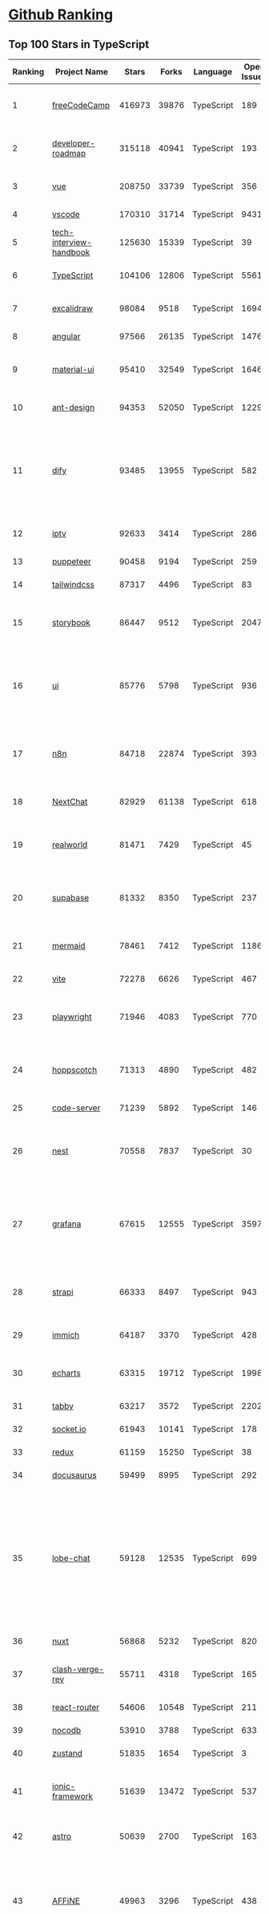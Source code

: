 [Github Ranking](../README.md)
==========

## Top 100 Stars in TypeScript

| Ranking | Project Name | Stars | Forks | Language | Open Issues | Description | Last Commit |
| ------- | ------------ | ----- | ----- | -------- | ----------- | ----------- | ----------- |
| 1 | [freeCodeCamp](https://github.com/freeCodeCamp/freeCodeCamp) | 416973 | 39876 | TypeScript | 189 | freeCodeCamp.org's open-source codebase and curriculum. Learn to code for free. | 2025-04-23T01:10:37Z |
| 2 | [developer-roadmap](https://github.com/kamranahmedse/developer-roadmap) | 315118 | 40941 | TypeScript | 193 | Interactive roadmaps, guides and other educational content to help developers grow in their careers. | 2025-04-23T00:12:58Z |
| 3 | [vue](https://github.com/vuejs/vue) | 208750 | 33739 | TypeScript | 356 | This is the repo for Vue 2. For Vue 3, go to https://github.com/vuejs/core | 2024-10-10T07:24:15Z |
| 4 | [vscode](https://github.com/microsoft/vscode) | 170310 | 31714 | TypeScript | 9431 | Visual Studio Code | 2025-04-23T03:36:02Z |
| 5 | [tech-interview-handbook](https://github.com/yangshun/tech-interview-handbook) | 125630 | 15339 | TypeScript | 39 | 💯 Curated coding interview preparation materials for busy software engineers | 2025-03-26T01:52:05Z |
| 6 | [TypeScript](https://github.com/microsoft/TypeScript) | 104106 | 12806 | TypeScript | 5561 | TypeScript is a superset of JavaScript that compiles to clean JavaScript output. | 2025-04-21T21:11:48Z |
| 7 | [excalidraw](https://github.com/excalidraw/excalidraw) | 98084 | 9518 | TypeScript | 1694 | Virtual whiteboard for sketching hand-drawn like diagrams | 2025-04-22T20:02:25Z |
| 8 | [angular](https://github.com/angular/angular) | 97566 | 26135 | TypeScript | 1476 | Deliver web apps with confidence 🚀 | 2025-04-22T19:44:14Z |
| 9 | [material-ui](https://github.com/mui/material-ui) | 95410 | 32549 | TypeScript | 1646 | Material UI: Comprehensive React component library that implements Google's Material Design. Free forever. | 2025-04-23T01:48:52Z |
| 10 | [ant-design](https://github.com/ant-design/ant-design) | 94353 | 52050 | TypeScript | 1229 | An enterprise-class UI design language and React UI library | 2025-04-23T03:29:16Z |
| 11 | [dify](https://github.com/langgenius/dify) | 93485 | 13955 | TypeScript | 582 | Dify is an open-source LLM app development platform. Dify's intuitive interface combines AI workflow, RAG pipeline, agent capabilities, model management, observability features and more, letting you quickly go from prototype to production. | 2025-04-23T03:06:31Z |
| 12 | [iptv](https://github.com/iptv-org/iptv) | 92633 | 3414 | TypeScript | 286 | Collection of publicly available IPTV channels from all over the world | 2025-04-23T02:42:55Z |
| 13 | [puppeteer](https://github.com/puppeteer/puppeteer) | 90458 | 9194 | TypeScript | 259 | JavaScript API for Chrome and Firefox | 2025-04-22T16:45:56Z |
| 14 | [tailwindcss](https://github.com/tailwindlabs/tailwindcss) | 87317 | 4496 | TypeScript | 83 | A utility-first CSS framework for rapid UI development. | 2025-04-22T16:56:01Z |
| 15 | [storybook](https://github.com/storybookjs/storybook) | 86447 | 9512 | TypeScript | 2047 | Storybook is the industry standard workshop for building, documenting, and testing UI components in isolation | 2025-04-23T01:41:18Z |
| 16 | [ui](https://github.com/shadcn-ui/ui) | 85776 | 5798 | TypeScript | 936 | A set of beautifully-designed, accessible components and a code distribution platform. Works with your favorite frameworks. Open Source. Open Code. | 2025-04-22T20:37:18Z |
| 17 | [n8n](https://github.com/n8n-io/n8n) | 84718 | 22874 | TypeScript | 393 | Fair-code workflow automation platform with native AI capabilities. Combine visual building with custom code, self-host or cloud, 400+ integrations. | 2025-04-22T23:45:19Z |
| 18 | [NextChat](https://github.com/ChatGPTNextWeb/NextChat) | 82929 | 61138 | TypeScript | 618 | ✨ Light and Fast AI Assistant. Support: Web \| iOS \| MacOS \| Android \|  Linux \| Windows | 2025-04-19T08:00:42Z |
| 19 | [realworld](https://github.com/gothinkster/realworld) | 81471 | 7429 | TypeScript | 45 | "The mother of all demo apps" — Exemplary fullstack Medium.com clone powered by React, Angular, Node, Django, and many more | 2024-12-02T17:20:18Z |
| 20 | [supabase](https://github.com/supabase/supabase) | 81332 | 8350 | TypeScript | 237 | The open source Firebase alternative. Supabase gives you a dedicated Postgres database to build your web, mobile, and AI applications. | 2025-04-22T21:24:04Z |
| 21 | [mermaid](https://github.com/mermaid-js/mermaid) | 78461 | 7412 | TypeScript | 1186 | Generation of diagrams like flowcharts or sequence diagrams from text in a similar manner as markdown | 2025-04-23T03:55:01Z |
| 22 | [vite](https://github.com/vitejs/vite) | 72278 | 6626 | TypeScript | 467 | Next generation frontend tooling. It's fast! | 2025-04-22T15:17:31Z |
| 23 | [playwright](https://github.com/microsoft/playwright) | 71946 | 4083 | TypeScript | 770 | Playwright is a framework for Web Testing and Automation. It allows testing Chromium, Firefox and WebKit with a single API.  | 2025-04-22T23:34:56Z |
| 24 | [hoppscotch](https://github.com/hoppscotch/hoppscotch) | 71313 | 4890 | TypeScript | 482 | Open source API development ecosystem - https://hoppscotch.io (open-source alternative to Postman, Insomnia) | 2025-04-22T20:01:28Z |
| 25 | [code-server](https://github.com/coder/code-server) | 71239 | 5892 | TypeScript | 146 | VS Code in the browser | 2025-04-17T19:22:13Z |
| 26 | [nest](https://github.com/nestjs/nest) | 70558 | 7837 | TypeScript | 30 | A progressive Node.js framework for building efficient, scalable, and enterprise-grade server-side applications with TypeScript/JavaScript 🚀 | 2025-04-22T11:42:33Z |
| 27 | [grafana](https://github.com/grafana/grafana) | 67615 | 12555 | TypeScript | 3597 | The open and composable observability and data visualization platform. Visualize metrics, logs, and traces from multiple sources like Prometheus, Loki, Elasticsearch, InfluxDB, Postgres and many more.  | 2025-04-23T02:29:06Z |
| 28 | [strapi](https://github.com/strapi/strapi) | 66333 | 8497 | TypeScript | 943 | 🚀 Strapi is the leading open-source headless CMS. It’s 100% JavaScript/TypeScript, fully customizable, and developer-first. | 2025-04-22T16:12:15Z |
| 29 | [immich](https://github.com/immich-app/immich) | 64187 | 3370 | TypeScript | 428 | High performance self-hosted photo and video management solution. | 2025-04-23T04:02:58Z |
| 30 | [echarts](https://github.com/apache/echarts) | 63315 | 19712 | TypeScript | 1998 | Apache ECharts is a powerful, interactive charting and data visualization library for browser | 2025-04-17T08:54:28Z |
| 31 | [tabby](https://github.com/Eugeny/tabby) | 63217 | 3572 | TypeScript | 2202 | A terminal for a more modern age | 2025-04-15T21:48:26Z |
| 32 | [socket.io](https://github.com/socketio/socket.io) | 61943 | 10141 | TypeScript | 178 | Realtime application framework (Node.JS server) | 2025-03-28T20:32:26Z |
| 33 | [redux](https://github.com/reduxjs/redux) | 61159 | 15250 | TypeScript | 38 | A JS library for predictable global state management | 2025-04-21T02:33:26Z |
| 34 | [docusaurus](https://github.com/facebook/docusaurus) | 59499 | 8995 | TypeScript | 292 | Easy to maintain open source documentation websites. | 2025-04-18T08:11:24Z |
| 35 | [lobe-chat](https://github.com/lobehub/lobe-chat) | 59128 | 12535 | TypeScript | 699 | 🤯 Lobe Chat - an open-source, modern-design AI chat framework. Supports Multi AI Providers( OpenAI / Claude 3 / Gemini / Ollama / DeepSeek / Qwen), Knowledge Base (file upload / knowledge management / RAG ), Multi-Modals (Plugins/Artifacts) and Thinking. One-click FREE deployment of your private ChatGPT/ Claude / DeepSeek application. | 2025-04-23T04:03:16Z |
| 36 | [nuxt](https://github.com/nuxt/nuxt) | 56868 | 5232 | TypeScript | 820 | The Intuitive Vue Framework. | 2025-04-22T16:45:46Z |
| 37 | [clash-verge-rev](https://github.com/clash-verge-rev/clash-verge-rev) | 55711 | 4318 | TypeScript | 165 | A modern GUI client based on Tauri, designed to run in Windows, macOS and Linux for tailored proxy experience | 2025-04-22T18:33:38Z |
| 38 | [react-router](https://github.com/remix-run/react-router) | 54606 | 10548 | TypeScript | 211 | Declarative routing for React | 2025-04-22T17:23:12Z |
| 39 | [nocodb](https://github.com/nocodb/nocodb) | 53910 | 3788 | TypeScript | 633 | 🔥 🔥 🔥 Open Source Airtable Alternative | 2025-04-22T23:38:15Z |
| 40 | [zustand](https://github.com/pmndrs/zustand) | 51835 | 1654 | TypeScript | 3 | 🐻 Bear necessities for state management in React | 2025-04-18T06:00:57Z |
| 41 | [ionic-framework](https://github.com/ionic-team/ionic-framework) | 51639 | 13472 | TypeScript | 537 | A powerful cross-platform UI toolkit for building native-quality iOS, Android, and Progressive Web Apps with HTML, CSS, and JavaScript. | 2025-04-22T20:21:12Z |
| 42 | [astro](https://github.com/withastro/astro) | 50639 | 2700 | TypeScript | 163 | The web framework for content-driven websites. ⭐️ Star to support our work! | 2025-04-23T03:18:02Z |
| 43 | [AFFiNE](https://github.com/toeverything/AFFiNE) | 49963 | 3296 | TypeScript | 438 | There can be more than Notion and Miro. AFFiNE(pronounced [ə‘fain]) is a next-gen knowledge base that brings planning, sorting and creating all together. Privacy first, open-source, customizable and ready to use.  | 2025-04-23T03:41:01Z |
| 44 | [ragflow](https://github.com/infiniflow/ragflow) | 49920 | 4709 | TypeScript | 1890 | RAGFlow is an open-source RAG (Retrieval-Augmented Generation) engine based on deep document understanding. | 2025-04-23T04:02:50Z |
| 45 | [core](https://github.com/vuejs/core) | 49770 | 8611 | TypeScript | 669 | 🖖 Vue.js is a progressive, incrementally-adoptable JavaScript framework for building UI on the web. | 2025-04-23T02:54:08Z |
| 46 | [DefinitelyTyped](https://github.com/DefinitelyTyped/DefinitelyTyped) | 49622 | 30379 | TypeScript | 560 | The repository for high quality TypeScript type definitions. | 2025-04-22T15:09:35Z |
| 47 | [joplin](https://github.com/laurent22/joplin) | 48894 | 5300 | TypeScript | 499 | Joplin - the privacy-focused note taking app with sync capabilities for Windows, macOS, Linux, Android and iOS. | 2025-04-22T16:16:17Z |
| 48 | [cypress](https://github.com/cypress-io/cypress) | 48545 | 3282 | TypeScript | 1362 | Fast, easy and reliable testing for anything that runs in a browser. | 2025-04-23T01:08:39Z |
| 49 | [appwrite](https://github.com/appwrite/appwrite) | 48244 | 4274 | TypeScript | 596 | Build like a team of hundreds_ | 2025-04-22T15:20:32Z |
| 50 | [quill](https://github.com/slab/quill) | 45184 | 3490 | TypeScript | 477 | Quill is a modern WYSIWYG editor built for compatibility and extensibility | 2024-11-30T12:21:23Z |
| 51 | [type-challenges](https://github.com/type-challenges/type-challenges) | 45127 | 4919 | TypeScript | 31763 | Collection of TypeScript type challenges with online judge | 2025-04-23T00:06:00Z |
| 52 | [pixijs](https://github.com/pixijs/pixijs) | 44978 | 4850 | TypeScript | 410 | The HTML5 Creation Engine: Create beautiful digital content with the fastest, most flexible 2D WebGL renderer. | 2025-04-22T20:53:49Z |
| 53 | [query](https://github.com/TanStack/query) | 44845 | 3137 | TypeScript | 65 | 🤖 Powerful asynchronous state management, server-state utilities and data fetching for the web. TS/JS, React Query, Solid Query, Svelte Query and Vue Query. | 2025-04-22T17:06:45Z |
| 54 | [jest](https://github.com/jestjs/jest) | 44719 | 6535 | TypeScript | 263 | Delightful JavaScript Testing. | 2025-04-21T08:42:43Z |
| 55 | [hyper](https://github.com/vercel/hyper) | 43896 | 3533 | TypeScript | 937 | A terminal built on web technologies | 2024-08-14T03:32:57Z |
| 56 | [fuels-ts](https://github.com/FuelLabs/fuels-ts) | 43818 | 1375 | TypeScript | 98 | Fuel Network Typescript SDK | 2025-04-22T17:35:18Z |
| 57 | [babel](https://github.com/babel/babel) | 43521 | 5704 | TypeScript | 602 | 🐠 Babel is a compiler for writing next generation JavaScript. | 2025-04-22T19:11:01Z |
| 58 | [lx-music-desktop](https://github.com/lyswhut/lx-music-desktop) | 43508 | 6210 | TypeScript | 865 | 一个基于 electron 的音乐软件 | 2025-04-19T11:55:58Z |
| 59 | [react-use](https://github.com/streamich/react-use) | 42927 | 3224 | TypeScript | 346 | React Hooks — 👍 | 2025-04-13T08:23:03Z |
| 60 | [react-hook-form](https://github.com/react-hook-form/react-hook-form) | 42927 | 2164 | TypeScript | 66 | 📋 React Hooks for form state management and validation (Web + React Native) | 2025-04-22T21:49:58Z |
| 61 | [Rocket.Chat](https://github.com/RocketChat/Rocket.Chat) | 42517 | 11670 | TypeScript | 2583 | The communications platform that puts data protection first. | 2025-04-22T23:21:09Z |
| 62 | [prisma](https://github.com/prisma/prisma) | 41978 | 1721 | TypeScript | 2199 | Next-generation ORM for Node.js & TypeScript \| PostgreSQL, MySQL, MariaDB, SQL Server, SQLite, MongoDB and CockroachDB | 2025-04-22T18:10:11Z |
| 63 | [cline](https://github.com/cline/cline) | 41453 | 4631 | TypeScript | 556 | Autonomous coding agent right in your IDE, capable of creating/editing files, executing commands, using the browser, and more with your permission every step of the way. | 2025-04-23T01:31:46Z |
| 64 | [styled-components](https://github.com/styled-components/styled-components) | 40791 | 2507 | TypeScript | 298 | Visual primitives for the component age. Use the best bits of ES6 and CSS to style your apps without stress 💅 | 2025-04-02T19:11:34Z |
| 65 | [vuetify](https://github.com/vuetifyjs/vuetify) | 40449 | 6996 | TypeScript | 552 | 🐉 Vue Component Framework | 2025-04-22T14:15:47Z |
| 66 | [hexo](https://github.com/hexojs/hexo) | 40253 | 4913 | TypeScript | 72 | A fast, simple & powerful blog framework, powered by Node.js. | 2025-04-23T00:52:48Z |
| 67 | [tldraw](https://github.com/tldraw/tldraw) | 39745 | 2489 | TypeScript | 280 | whiteboard SDK / infinite canvas SDK | 2025-04-22T16:18:15Z |
| 68 | [expo](https://github.com/expo/expo) | 39289 | 6673 | TypeScript | 497 | An open-source framework for making universal native apps with React. Expo runs on Android, iOS, and the web. | 2025-04-23T02:28:15Z |
| 69 | [chakra-ui](https://github.com/chakra-ui/chakra-ui) | 38977 | 3401 | TypeScript | 3 | Chakra UI is a component system for building products with speed ⚡️ | 2025-04-23T03:09:05Z |
| 70 | [Flowise](https://github.com/FlowiseAI/Flowise) | 37583 | 19533 | TypeScript | 539 | Drag & drop UI to build your customized LLM flow | 2025-04-22T16:01:03Z |
| 71 | [jsoncrack.com](https://github.com/AykutSarac/jsoncrack.com) | 37532 | 2478 | TypeScript | 33 | ✨ Innovative and open-source visualization application that transforms various data formats, such as JSON, YAML, XML, CSV and more, into interactive graphs. | 2025-04-17T16:40:45Z |
| 72 | [zod](https://github.com/colinhacks/zod) | 37302 | 1392 | TypeScript | 568 | TypeScript-first schema validation with static type inference | 2025-04-22T17:00:15Z |
| 73 | [ant-design-pro](https://github.com/ant-design/ant-design-pro) | 37042 | 8184 | TypeScript | 200 | 👨🏻‍💻👩🏻‍💻 Use Ant Design like a Pro! | 2025-01-14T02:22:19Z |
| 74 | [trpc](https://github.com/trpc/trpc) | 37030 | 1352 | TypeScript | 126 | 🧙‍♀️  Move Fast and Break Nothing. End-to-end typesafe APIs made easy.  | 2025-04-22T23:56:17Z |
| 75 | [novu](https://github.com/novuhq/novu) | 36820 | 4004 | TypeScript | 221 | The open-source notification Inbox infrastructure. E-mail, SMS, Push and Slack Integrations. | 2025-04-22T22:35:10Z |
| 76 | [appsmith](https://github.com/appsmithorg/appsmith) | 36764 | 4010 | TypeScript | 4217 | Platform to build admin panels, internal tools, and dashboards. Integrates with 25+ databases and any API. | 2025-04-22T17:53:11Z |
| 77 | [firecrawl](https://github.com/mendableai/firecrawl) | 36602 | 3280 | TypeScript | 157 | 🔥 Turn entire websites into LLM-ready markdown or structured data. Scrape, crawl and extract with a single API. | 2025-04-23T01:57:48Z |
| 78 | [ink-kit](https://github.com/inkonchain/ink-kit) | 36591 | 390 | TypeScript | 1 | Onchain-focused SDK with ready-to-use templates, themes, and magical animated components ✨ | 2025-03-19T11:52:07Z |
| 79 | [upscayl](https://github.com/upscayl/upscayl) | 36491 | 1679 | TypeScript | 60 | 🆙 Upscayl - #1 Free and Open Source AI Image Upscaler for Linux, MacOS and Windows. | 2025-04-21T22:52:23Z |
| 80 | [taro](https://github.com/NervJS/taro) | 36389 | 4827 | TypeScript | 1427 | 开放式跨端跨框架解决方案，支持使用 React/Vue/Nerv 等框架来开发微信/京东/百度/支付宝/字节跳动/ QQ 小程序/H5/React Native 等应用。  https://taro.zone/ | 2025-04-22T10:56:18Z |
| 81 | [RSSHub](https://github.com/DIYgod/RSSHub) | 36361 | 7983 | TypeScript | 362 | 🧡 Everything is RSSible | 2025-04-23T01:46:37Z |
| 82 | [slidev](https://github.com/slidevjs/slidev) | 36162 | 1486 | TypeScript | 115 | Presentation Slides for Developers | 2025-04-22T05:09:22Z |
| 83 | [lerna](https://github.com/lerna/lerna) | 35918 | 2278 | TypeScript | 386 | Lerna is a fast, modern build system for managing and publishing multiple JavaScript/TypeScript packages from the same repository. | 2025-04-22T09:05:28Z |
| 84 | [cal.com](https://github.com/calcom/cal.com) | 35882 | 9207 | TypeScript | 927 | Scheduling infrastructure for absolutely everyone. | 2025-04-23T02:19:42Z |
| 85 | [date-fns](https://github.com/date-fns/date-fns) | 35668 | 1818 | TypeScript | 609 | ⏳ Modern JavaScript date utility library ⌛️ | 2024-09-23T08:07:29Z |
| 86 | [plane](https://github.com/makeplane/plane) | 35458 | 2200 | TypeScript | 452 | 🔥 🔥 🔥 Open Source JIRA, Linear, Monday, and Asana Alternative. Plane helps you track your issues, epics, and cycles the easiest way on the planet. | 2025-04-22T14:49:49Z |
| 87 | [typeorm](https://github.com/typeorm/typeorm) | 35229 | 6394 | TypeScript | 2325 | ORM for TypeScript and JavaScript. Supports MySQL, PostgreSQL, MariaDB, SQLite, MS SQL Server, Oracle, SAP Hana, WebSQL databases. Works in NodeJS, Browser, Ionic, Cordova and Electron platforms. | 2025-04-18T10:55:17Z |
| 88 | [nativefier](https://github.com/nativefier/nativefier) | 35147 | 2216 | TypeScript | 255 | Make any web page a desktop application | 2023-09-29T13:45:16Z |
| 89 | [Langchain-Chatchat](https://github.com/chatchat-space/Langchain-Chatchat) | 34766 | 5856 | TypeScript | 198 | Langchain-Chatchat（原Langchain-ChatGLM）基于 Langchain 与 ChatGLM, Qwen 与 Llama 等语言模型的 RAG 与 Agent 应用 \| Langchain-Chatchat (formerly langchain-ChatGLM), local knowledge based LLM (like ChatGLM, Qwen and Llama) RAG and Agent app with langchain  | 2025-03-25T15:45:51Z |
| 90 | [marked](https://github.com/markedjs/marked) | 34439 | 3444 | TypeScript | 18 | A markdown parser and compiler. Built for speed. | 2025-04-21T23:09:25Z |
| 91 | [chatbox](https://github.com/chatboxai/chatbox) | 34380 | 3284 | TypeScript | 658 | User-friendly Desktop Client App for AI Models/LLMs (GPT, Claude, Gemini, Ollama...) | 2025-04-21T11:10:46Z |
| 92 | [spacedrive](https://github.com/spacedriveapp/spacedrive) | 34326 | 1043 | TypeScript | 115 | Spacedrive is an open source cross-platform file explorer, powered by a virtual distributed filesystem written in Rust. | 2025-03-24T14:19:49Z |
| 93 | [payload](https://github.com/payloadcms/payload) | 34291 | 2341 | TypeScript | 305 | Payload is the open-source, fullstack Next.js framework, giving you instant backend superpowers. Get a full TypeScript backend and admin panel instantly. Use Payload as a headless CMS or for building powerful applications. | 2025-04-22T18:26:15Z |
| 94 | [formik](https://github.com/jaredpalmer/formik) | 34234 | 2805 | TypeScript | 699 | Build forms in React, without the tears 😭  | 2024-10-18T03:18:36Z |
| 95 | [siyuan](https://github.com/siyuan-note/siyuan) | 34026 | 2084 | TypeScript | 319 | A privacy-first, self-hosted, fully open source personal knowledge management software, written in typescript and golang. | 2025-04-23T03:02:09Z |
| 96 | [AgentGPT](https://github.com/reworkd/AgentGPT) | 33850 | 9399 | TypeScript | 127 | 🤖 Assemble, configure, and deploy autonomous AI Agents in your browser. | 2025-03-28T17:13:05Z |
| 97 | [solid](https://github.com/solidjs/solid) | 33392 | 962 | TypeScript | 108 | A declarative, efficient, and flexible JavaScript library for building user interfaces. | 2025-04-11T15:15:11Z |
| 98 | [immutable-js](https://github.com/immutable-js/immutable-js) | 33045 | 1782 | TypeScript | 94 | Immutable persistent data collections for Javascript which increase efficiency and simplicity. | 2025-04-21T22:02:48Z |
| 99 | [portainer](https://github.com/portainer/portainer) | 32728 | 2575 | TypeScript | 575 | Making Docker and Kubernetes management easy. | 2025-04-23T01:40:47Z |
| 100 | [mattermost](https://github.com/mattermost/mattermost) | 32365 | 7732 | TypeScript | 651 | Mattermost is an open source platform for secure collaboration across the entire software development lifecycle.. | 2025-04-22T23:59:25Z |

